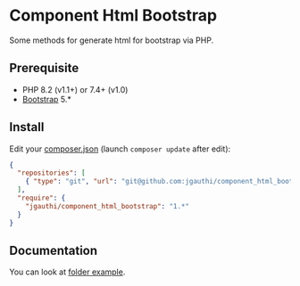 # Component Html Bootstrap
Some methods for generate html for bootstrap via PHP.

## Prerequisite
* PHP 8.2 (v1.1+) or 7.4+ (v1.0)
* [Bootstrap](https://getbootstrap.com/docs/5.3/getting-started/introduction/) 5.*

## Install
Edit your [composer.json](https://getcomposer.org) (launch `composer update` after edit):
```json
{
  "repositories": [
    { "type": "git", "url": "git@github.com:jgauthi/component_html_bootstrap.git" }
  ],
  "require": {
    "jgauthi/component_html_bootstrap": "1.*"
  }
}
```


## Documentation
You can look at [folder example](example).
